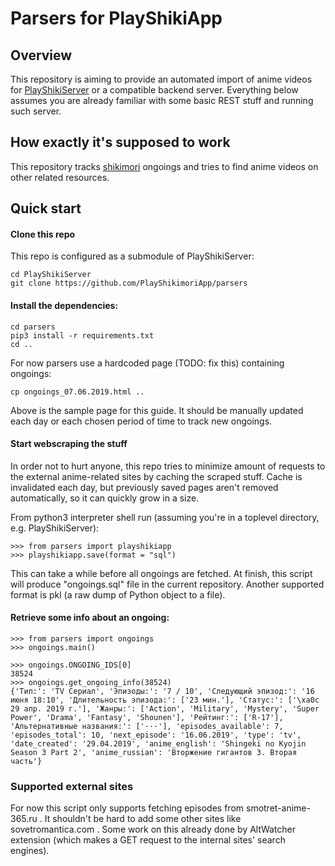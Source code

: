 # Parsers for PlayShikiApp
## Overview
This repository is aiming to provide an automated import of anime videos for [PlayShikiServer](https://github.com/PlayShikimoriApp/PlayShikiServer) or a compatible backend server. Everything below assumes you are already familiar with some basic REST stuff and running such server.

## How exactly it's supposed to work
This repository tracks [shikimori](shikimori.one) ongoings and tries to find anime videos on other related resources.

## Quick start
#### Clone this repo
This repo is configured as a submodule of PlayShikiServer:
```
cd PlayShikiServer
git clone https://github.com/PlayShikimoriApp/parsers
```
#### Install the dependencies:
```
cd parsers
pip3 install -r requirements.txt
cd ..
```

For now parsers use a hardcoded page (TODO: fix this) containing ongoings:
```
cp ongoings_07.06.2019.html ..
```

Above is the sample page for this guide.
It should be manually updated each day or each chosen period of time to track new ongoings.

#### Start webscraping the stuff
In order not to hurt anyone, this repo tries to minimize amount of requests to the external anime-related sites by caching the scraped stuff. Cache is invalidated each day, but previously saved pages aren't removed automatically, so it can quickly grow in a size.

From python3 interpreter shell run (assuming you're in a toplevel directory, e.g. PlayShikiServer):
```
>>> from parsers import playshikiapp
>>> playshikiapp.save(format = "sql")
```

This can take a while before all ongoings are fetched.
At finish, this script will produce "ongoings.sql" file in the current repository. Another supported format is pkl (a raw dump of Python object to a file).

#### Retrieve some info about an ongoing:
```
>>> from parsers import ongoings
>>> ongoings.main()

>>> ongoings.ONGOING_IDS[0]
38524
>>> ongoings.get_ongoing_info(38524)
{'Тип:': 'TV Сериал', 'Эпизоды:': '7 / 10', 'Следующий эпизод:': '16 июня 18:10', 'Длительность эпизода:': ['23 мин.'], 'Статус:': ['\xa0с 29 апр. 2019 г.'], 'Жанры:': ['Action', 'Military', 'Mystery', 'Super Power', 'Drama', 'Fantasy', 'Shounen'], 'Рейтинг:': ['R-17'], 'Альтернативные названия:': ['···'], 'episodes_available': 7, 'episodes_total': 10, 'next_episode': '16.06.2019', 'type': 'tv', 'date_created': '29.04.2019', 'anime_english': 'Shingeki no Kyojin Season 3 Part 2', 'anime_russian': 'Вторжение гигантов 3. Вторая часть'}
```

### Supported external sites
For now this script only supports fetching episodes from smotret-anime-365.ru . It shouldn't be hard to add some other sites like sovetromantica.com . Some work on this already done by AltWatcher extension (which makes a GET request to the internal sites' search engines).
